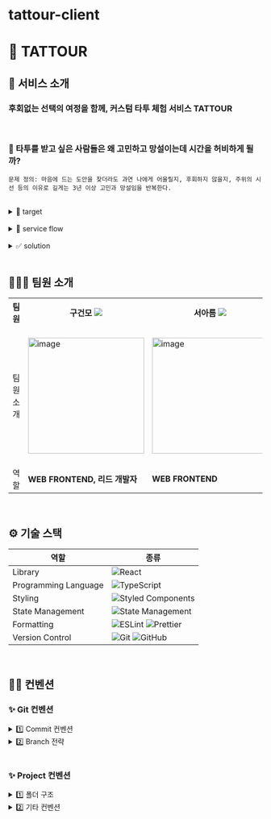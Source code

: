 # tattour-client

# 🦋 TATTOUR

## 📱 서비스 소개

### 후회없는 선택의 여정을 함께, 커스텀 타투 체험 서비스 TATTOUR

<br/>

### 🔎 타투를 받고 싶은 사람들은 왜 고민하고 망설이는데 시간을 허비하게 될까?

    문제 정의: 마음에 드는 도안을 찾더라도 과연 나에게 어울릴지, 후회하지 않을지, 주위의 시선 등의 이유로 길게는 3년 이상 고민과 망설임을 반복한다.

<br/>

<details>
<summary> 👀 target </summary>
	
- 타투를 하고 싶지만, 과연 후회하지 않을지. 고민과 망설임을 반복하며 리소스를 허비하는 고객
    
- 고민하는 도안 또는 개체를 [타투스티커]라는 수단을 통해 미리 부위에 부착하고 생활하며, 다양한 고민의 이유를 현실적으로 해결하고 해소할 수 있을 것임.

</details>

<br />

<details>
<summary>📍 service flow </summary>
	
1. 유저 로그인
    - 소셜 로그인 기능
    - 로그인 성공 시, 회원 전용 홈 화면으로 이동
	
2. `포인트`를 활용한 결제 서비스
    - 포인트가 구매 금액보다 적으면, 계좌로 구매 금액을 송금하여 포인트 충전 후 결제 가능
	
3. `커스텀 도안`의 유무에 따라 주문 페이지 및 금액이 달라짐.
	
4. `내 타투` 페이지에서 찜 목록과 주문 목록 화인 가능.
</details>

<br />

<details>
<summary>✅ solution</summary>
가상으로 체험해본다면, 더 나아가 생활해본다면 고민의 장벽을 대폭 낮출 수 있을 것이라고 판단함.

- `효율적인` 고민과 탐색 🔎

  - 타투스티커를 통해 타투 고민의 과정 단축 가능.

- `현실적인` 결정 💡

  - 체험과 생활을 통해 고객의 상황에 맞는 현실적인 결정 가능.

- `개인화 맞춤화` 경험 🪄
  - 개인이 고민하는 이유/상황에 맞는 직접적인 선택 및 결정 경험 가능.

<br />

즉! 소비자가 고민되는 모든 것들을 직접 타투스티커로 체험하며, 고민의 효율성을 높이는 커스터마이징된 타투를 선택 및 체험 가능.

</details>

<br/>

## 🙋🏻‍♀️ 팀원 소개

<div align="center">
	<table>
<th>팀원</th>
  <th>구건모  <a href="https://github.com/gunom"><img src="https://img.shields.io/badge/Github-181717?style=flat-square&logo=Github&logoColor=white&link=https://github.com/ljh0608"/></a>  </th>
	<th>서아름 <a href="https://github.com/Arooming"><img src="https://img.shields.io/badge/Github-181717?style=flat-square&logo=Github&logoColor=white&link=https://github.com/hae2ni"/></a>  </th>
    <th> 유지민 <a href="https://github.com/urjimyu"><img src="https://img.shields.io/badge/Github-181717?style=flat-square&logo=Github&logoColor=white&link=https://github.com/Yeonseo-Jo"/></a>  </th>
  <th> 조승희 <a href="https://github.com/lydiacho"><img src="https://img.shields.io/badge/Github-181717?style=flat-square&logo=Github&logoColor=white&link=https://github.com/Yeonseo-Jo"/></a>  </th>
  <th> 조연서 <a href="https://github.com/Yeonseo-Jo"><img src="https://img.shields.io/badge/Github-181717?style=flat-square&logo=Github&logoColor=white&link=https://github.com/Yeonseo-Jo"/></a>  </th>
	<tr>
	<td> 팀원 소개 </td>
		<td> <img width="230" alt="image" src="https://user-images.githubusercontent.com/80264647/252587166-85b4b938-e123-4a83-ad4b-ce3b7e28cd52.jpeg">
 </td>
		<td> <img width="230" alt="image" src="https://avatars.githubusercontent.com/u/80264647?v=4"></td>  
		<td><img width="230" height="270" alt="image" src="https://file.notion.so/f/s/d3549d5c-6833-4905-8641-1b8a29083139/IMG_1805.png?id=d950c4f3-2bca-429c-94cb-1a8c08ea4228&table=block&spaceId=5402106c-8d5c-4845-be48-a254fb2bfc8c&expirationTimestamp=1689148800000&signature=ZSc1eQC3vAA3xvZqxPV9pI3fUPIn0YKjB7FUgqnpg_g&downloadName=IMG_1805.png"></td>
        <td> <img width="230" alt="image" src="https://avatars.githubusercontent.com/u/81505421?v=4"></td>  
		<td><img width="230" height="270" alt="image" src="https://github.com/SopkathonTeam2/Client/assets/77691829/4828df0b-3fad-44bd-a243-7682687aff66"></td>
	</tr>
	<tr>
	<td> 역할 </td>
	<td>
		<strong>WEB FRONTEND, 리드 개발자</strong>
	</td>
	<td>
		<strong>WEB FRONTEND</strong>
	</td>
	<td>
		<strong>WEB FRONTEND</strong>
	</td>
    <td>
		<strong>WEB FRONTEND</strong>
	</td>
    <td>
		<strong>WEB FRONTEND</strong>
	</td>
    </tr>
	</table>
</div>

<br/>

## ⚙️ 기술 스택

<div align="center">

| 역할                 | 종류                                                                                                                                                                                                              |
| -------------------- | ----------------------------------------------------------------------------------------------------------------------------------------------------------------------------------------------------------------- |
| Library              | ![React](https://img.shields.io/badge/React-61DAFB?style=for-the-badge&logo=React&logoColor=black)                                                                                                                |
| Programming Language | ![TypeScript](https://img.shields.io/badge/TypeScript-3178C6.svg?style=for-the-badge&logo=TypeScript&logoColor=white)                                                                                             |
| Styling              | ![Styled Components](https://img.shields.io/badge/styled--components-DB7093?style=for-the-badge&logo=styled-components&logoColor=white)                                                                           |
| State Management     | ![State Management](https://img.shields.io/badge/recoil-f26b00?style=for-the-badge&logo=Recoil)                                                                                                                   |
| Formatting           | ![ESLint](https://img.shields.io/badge/ESLint-4B3263?style=for-the-badge&logo=eslint&logoColor=white) ![Prettier](https://img.shields.io/badge/Prettier-F7B93E?style=for-the-badge&logo=prettier&logoColor=white) |
| Version Control      | ![Git](https://img.shields.io/badge/git-%23F05033.svg?style=for-the-badge&logo=git&logoColor=white) ![GitHub](https://img.shields.io/badge/github-%23121011.svg?style=for-the-badge&logo=github&logoColor=white)  |

</div>

<br/>

## ✍🏻 컨벤션

### ✨ Git 컨벤션

<details>
<summary> 1️⃣ Commit 컨벤션  </summary>

- 기본적인것 (feat, fix, chore, ..) 중점적으로 지키기!

| 제목     | 내용                                        |
| -------- | ------------------------------------------- |
| init     | 브랜치 첫 커밋                              |
| feat     | 새로운 기능에 대한 커밋                     |
| fix      | 버그 수정에 대한 커밋                       |
| build    | 빌드 관련 파일 수정에 대한 커밋             |
| chore    | 그 외 자잘한 수정에 대한 커밋               |
| docs     | 문서 수정에 대한 커밋                       |
| style    | style: 코드 스타일 혹은 포맷 등에 관한 커밋 |
| refactor | 코드 리팩토링에 대한 커밋                   |

</details>

<details>
<summary> 2️⃣ Branch 전략 </summary>
  
```  
1. feature 브랜치를 파고 페이지 단위로 이름 생성 ex)feature/LoginPage

2. feature 브랜치 하위에 이슈 번호를 포함한 기능 단위 브랜치 생성 ex)LoginPage/#6-login

3. develop 브랜치 만들어서 페이지 단위 브랜치는 dev브랜치로 merge

4. 개발이 최종적으로 끝나면 main에 dev 브랜치 merge

5. 개발단계에서 merge가 이루어지면 develop pull 받아오기 !

````

</details>

<br/>

### ✨ Project 컨벤션

<details>
<summary >1️⃣ 폴더 구조 </summary>

* 공통 컴포넌트를 분리
* 페이지 단위로 러프하게 분리

```tsx
├── public 🗂 썸네일 이미지, 로고 이미지 저장
├── .eslintrc.cjs ✨ 린트 설정
├── .prettierrc.cjs ✨ 프리티어 설정
├── package.json 📦 설치된 패키지를 관리하는 파일
└── src
    ├── App.tsx ✡️ 앱의 라우팅과 글로벌 스타일 지정
    │
    ├── main.tsx
    │
    ├── Router.tsx ✡️ 라우터 설정
    │
    ├── assets
    │   ├── icon 🖼 이미지 파일들 저장
    │   ├── └── svgs 🌁 svg 파일들 저장
    │
    ├── components 🗂 컴포넌트들 저장
    │   ├── modal 🗂 모달 컴포넌트들
    │   └── Login.tsx
    │
    ├── pages 🗂 라우팅 시 보여질 페이지 컴포넌트 저장
    │   └── LoginPage.tsx
    │
    ├── recoil 🗂 리코일 관련 파일들 저장
    │   ├── atoms 🗂 atom들 저장
    │   └── seletors 🗂 selector들 저장
    │
    ├── styles 🗂 전역 스타일 관련 파일들 저장
    │   ├── GlobalStyle.js
    │   ├── modal.css
    │   └── color.js
    │
    ├── utils 🗂 util 함수 관련 파일들 저장
    │   └── apis 🗂 api 함수 관련 파일들 저장
 

````

</details>

<details>
<summary >2️⃣ 기타 컨벤션 </summary>

#### (1) 🎨 Style 속성

```
1.  레이아웃 속성 (display, position, float 등)

2.  박스 모델 속성 (width, height, margin, padding, border 등)

3.  시각 관련 속성 (background-color, background-image, box-shadow 등)

4.  글꼴 관련 속성 (font-size, font-family, color, text-align, text-transform 등)

5.  기타 속성 (opacity, cursor, overflow, z-index, transition, animation 등)
```

- CSS : Styled component 사용
- theme와 globalStyle 사용 (`theme` : colors, font ~ )
- rem을 위주로 적용.

<br/>

#### 🫡 기타 컨벤션

- 화살표 함수형태 (`const ~~~ () => { } )` ) 로 사용.
  - `rsc` 컴포넌트 단축키 사용
- event 함수는 `handle(Action)(Component)`
- 변수명 : `카멜케이스` / 상수데이터 : `대문자` / Component명 :`파스칼`
- 절대경로 사용 (`src` 기준)
</details>

